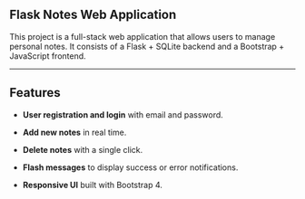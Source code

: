 ## Flask Notes Web Application 

This project is a full-stack web application that allows users to manage personal notes.
It consists of a Flask + SQLite backend and a Bootstrap + JavaScript frontend.

---
## Features

- **User registration and login** with email and password.

- **Add new notes** in real time.

- **Delete notes** with a single click.

- **Flash messages** to display success or error notifications.

- **Responsive UI** built with Bootstrap 4.
